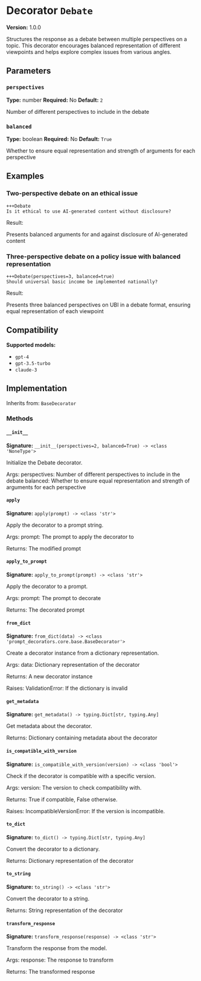 # Decorator `Debate`

**Version:** 1.0.0

Structures the response as a debate between multiple perspectives on a topic. This decorator encourages balanced representation of different viewpoints and helps explore complex issues from various angles.

## Parameters

### `perspectives`

**Type:** number
**Required:** No
**Default:** `2`

Number of different perspectives to include in the debate

### `balanced`

**Type:** boolean
**Required:** No
**Default:** `True`

Whether to ensure equal representation and strength of arguments for each perspective

## Examples

### Two-perspective debate on an ethical issue

```
+++Debate
Is it ethical to use AI-generated content without disclosure?
```

Result:

Presents balanced arguments for and against disclosure of AI-generated content

### Three-perspective debate on a policy issue with balanced representation

```
+++Debate(perspectives=3, balanced=true)
Should universal basic income be implemented nationally?
```

Result:

Presents three balanced perspectives on UBI in a debate format, ensuring equal representation of each viewpoint

## Compatibility

**Supported models:**

- `gpt-4`
- `gpt-3.5-turbo`
- `claude-3`

## Implementation

Inherits from: `BaseDecorator`

### Methods

#### `__init__`

**Signature:** `__init__(perspectives=2, balanced=True) -> <class 'NoneType'>`

Initialize the Debate decorator.

Args:
    perspectives: Number of different perspectives to include in the debate
    balanced: Whether to ensure equal representation and strength of arguments for each perspective

#### `apply`

**Signature:** `apply(prompt) -> <class 'str'>`

Apply the decorator to a prompt string.

Args:
    prompt: The prompt to apply the decorator to


Returns:
    The modified prompt

#### `apply_to_prompt`

**Signature:** `apply_to_prompt(prompt) -> <class 'str'>`

Apply the decorator to a prompt.

Args:
    prompt: The prompt to decorate

Returns:
    The decorated prompt

#### `from_dict`

**Signature:** `from_dict(data) -> <class 'prompt_decorators.core.base.BaseDecorator'>`

Create a decorator instance from a dictionary representation.

Args:
    data: Dictionary representation of the decorator

Returns:
    A new decorator instance

Raises:
    ValidationError: If the dictionary is invalid

#### `get_metadata`

**Signature:** `get_metadata() -> typing.Dict[str, typing.Any]`

Get metadata about the decorator.

Returns:
    Dictionary containing metadata about the decorator

#### `is_compatible_with_version`

**Signature:** `is_compatible_with_version(version) -> <class 'bool'>`

Check if the decorator is compatible with a specific version.

Args:
    version: The version to check compatibility with.


Returns:
    True if compatible, False otherwise.


Raises:
    IncompatibleVersionError: If the version is incompatible.

#### `to_dict`

**Signature:** `to_dict() -> typing.Dict[str, typing.Any]`

Convert the decorator to a dictionary.

Returns:
    Dictionary representation of the decorator

#### `to_string`

**Signature:** `to_string() -> <class 'str'>`

Convert the decorator to a string.

Returns:
    String representation of the decorator

#### `transform_response`

**Signature:** `transform_response(response) -> <class 'str'>`

Transform the response from the model.

Args:
    response: The response to transform

Returns:
    The transformed response
